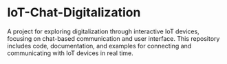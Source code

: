 # IoT-Chat-Digitalization
A project for exploring digitalization through interactive IoT devices, focusing on chat-based communication and user interface. This repository includes code, documentation, and examples for connecting and communicating with IoT devices in real time.
